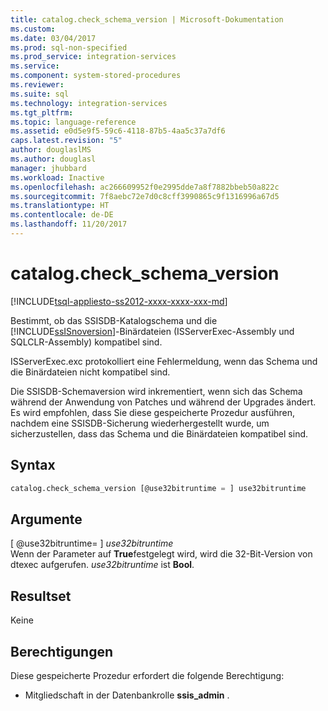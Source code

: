 ```yaml
---
title: catalog.check_schema_version | Microsoft-Dokumentation
ms.custom: 
ms.date: 03/04/2017
ms.prod: sql-non-specified
ms.prod_service: integration-services
ms.service: 
ms.component: system-stored-procedures
ms.reviewer: 
ms.suite: sql
ms.technology: integration-services
ms.tgt_pltfrm: 
ms.topic: language-reference
ms.assetid: e0d5e9f5-59c6-4118-87b5-4aa5c37a7df6
caps.latest.revision: "5"
author: douglaslMS
ms.author: douglasl
manager: jhubbard
ms.workload: Inactive
ms.openlocfilehash: ac266609952f0e2995dde7a8f7882bbeb50a822c
ms.sourcegitcommit: 7f8aebc72e7d0c8cff3990865c9f1316996a67d5
ms.translationtype: HT
ms.contentlocale: de-DE
ms.lasthandoff: 11/20/2017
---
```

# <a name="catalogcheckschemaversion"></a>catalog.check_schema_version
[!INCLUDE[tsql-appliesto-ss2012-xxxx-xxxx-xxx-md](../../includes/tsql-appliesto-ss2012-xxxx-xxxx-xxx-md.md)]

  Bestimmt, ob das SSISDB-Katalogschema und die [!INCLUDE[ssISnoversion](../../includes/ssisnoversion-md.md)]-Binärdateien (ISServerExec-Assembly und SQLCLR-Assembly) kompatibel sind.  
  
 ISServerExec.exc protokolliert eine Fehlermeldung, wenn das Schema und die Binärdateien nicht kompatibel sind.  
  
 Die SSISDB-Schemaversion wird inkrementiert, wenn sich das Schema während der Anwendung von Patches und während der Upgrades ändert. Es wird empfohlen, dass Sie diese gespeicherte Prozedur ausführen, nachdem eine SSISDB-Sicherung wiederhergestellt wurde, um sicherzustellen, dass das Schema und die Binärdateien kompatibel sind.  
  
## <a name="syntax"></a>Syntax  
  
```sql  
catalog.check_schema_version [@use32bitruntime = ] use32bitruntime  
```  
  
## <a name="arguments"></a>Argumente  
 [ @use32bitruntime= ] *use32bitruntime*  
 Wenn der Parameter auf **True**festgelegt wird, wird die 32-Bit-Version von dtexec aufgerufen. *use32bitruntime* ist **Bool**.  
  
## <a name="result-set"></a>Resultset  
 Keine  
  
## <a name="permissions"></a>Berechtigungen  
 Diese gespeicherte Prozedur erfordert die folgende Berechtigung:  
  
-   Mitgliedschaft in der Datenbankrolle **ssis_admin** .  
  
  
